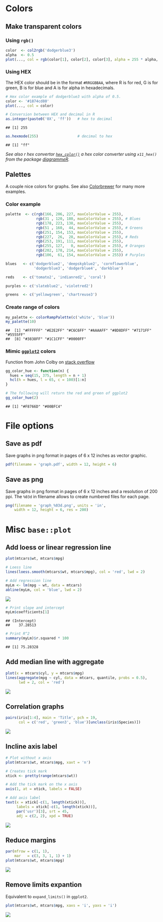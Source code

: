 
Colors
======

Make transparent colors
-----------------------

### Using `rgb()`

``` r
color  <- col2rgb('dodgerblue3')
alpha  <- 0.5
plot(..., col = rgb(color[1], color[2], color[3], alpha = 255 * alpha, max = 255))
```

### Using HEX

The HEX color should be in the format `#RRGGBBAA`, where R is for red, G is for green, B is for blue and A is for alpha in hexadecimals.

``` r
# Hex color example of dodgerblue3 with alpha of 0.5.
color <- '#1874cd80'
plot(..., col = color)
```

``` r
# Conversion between HEX and decimal in R
as.integer(paste0('0X', 'ff'))   # hex to decimal
```

    ## [1] 255

``` r
as.hexmode(255)                  # decimal to hex
```

    ## [1] "ff"

*See also r hex convertor [`hex_color()`](https://github.com/guiastrennec/modelviz/blob/master/R/hex_color.R) a hex color converter using `x11_hex()` from the package [diagrammeR](https://github.com/rich-iannone/DiagrammeR).*

Palettes
--------

A couple nice colors for graphs. See also [Colorbrewer](http://colorbrewer2.org) for many more examples.

### Color example

``` r
palette  <- c(rgb(166, 206, 227, maxColorValue = 255),
              rgb(31 , 120, 180, maxColorValue = 255), # Blues
              rgb(178, 223, 138, maxColorValue = 255),
              rgb(51 , 160,  44, maxColorValue = 255), # Greens
              rgb(251, 154, 153, maxColorValue = 255),
              rgb(227,  26,  28, maxColorValue = 255), # Reds
              rgb(253, 191, 111, maxColorValue = 255),
              rgb(255, 127,   0, maxColorValue = 255), # Oranges
              rgb(202, 178, 214, maxColorValue = 255),
              rgb(106,  61, 154, maxColorValue = 255)) # Purples

blues   <- c('dodgerblue2', 'deepskyblue2', 'cornflowerblue',
             'dodgerblue3', 'dodgerblue4', 'darkblue')

reds    <- c('tomato2', 'indianred2', 'coral')

purples <- c('slateblue2', 'violetred2')

greens  <- c('yellowgreen', 'chartreuse3')
```

### Create range of colors

``` r
my_palette <- colorRampPalette(c('white', 'blue'))
my_palette(10)
```

    ##  [1] "#FFFFFF" "#E2E2FF" "#C6C6FF" "#AAAAFF" "#8D8DFF" "#7171FF" "#5555FF"
    ##  [8] "#3838FF" "#1C1CFF" "#0000FF"

### Mimic [`ggplot2`](http://ggplot2.org) colors

Function from John Colby on [stack overflow](http://stackoverflow.com/questions/8197559/emulate-ggplot2-default-color-palette)

``` r
gg_color_hue <- function(n) {
  hues = seq(15, 375, length = n + 1)
  hcl(h = hues, l = 65, c = 100)[1:n]
}

# The following will return the red and green of ggplot2
gg_color_hue(2)
```

    ## [1] "#F8766D" "#00BFC4"

File options
============

Save as pdf
-----------

Save graphs in png format in pages of 6 x 12 inches as vector graphic.

``` r
pdf(filename = 'graph.pdf', width = 12, height = 6)
```

Save as png
-----------

Save graphs in png format in pages of 6 x 12 inches and a resolution of 200 ppi. The `%03d` in filename allows to create numbered files for each page.

``` r
png(filename = 'graph_%03d.png', units = 'in', 
    width = 12, height = 6, res = 200)
```

Misc `base::plot`
=================

Add loess or linear regression line
-----------------------------------

``` r
plot(mtcars$wt, mtcars$mpg)

# Loess line
lines(loess.smooth(mtcars$wt, mtcars$mpg), col = 'red', lwd = 2)

# Add regression line
myLm <- lm(mpg ~ wt, data = mtcars)
abline(myLm, col = 'blue', lwd = 2)
```

![](README_files/figure-markdown_github/unnamed-chunk-9-1.png)<!-- -->

``` r
# Print slope and intercept
myLm$coefficients[1]
```

    ## (Intercept) 
    ##    37.28513

``` r
# Print R^2
summary(myLm)$r.squared * 100
```

    ## [1] 75.28328

Add median line with aggregate
------------------------------

``` r
plot(x = mtcars$cyl, y = mtcars$mpg)
lines(aggregate(mpg ~ cyl, data = mtcars, quantile, probs = 0.5),
      lwd = 2, col = 'red')
```

![](README_files/figure-markdown_github/unnamed-chunk-10-1.png)<!-- -->

Correlation graphs
------------------

``` r
pairs(iris[1:4], main = 'Title', pch = 19, 
      col = c('red', 'green3', 'blue')[unclass(iris$Species)])
```

![](README_files/figure-markdown_github/unnamed-chunk-11-1.png)<!-- -->

Incline axis label
------------------

``` r
# Plot without x axis
plot(mtcars$wt, mtcars$mpg, xaxt = 'n')

# Creates tick mark
xtick <- pretty(range(mtcars$wt))

# Add the tick mark on the x axis
axis(1, at = xtick, labels = FALSE)

# Add axis label
text(x = xtick[-c(1, length(xtick))], 
     labels = xtick[-c(1, length(xtick))], 
     par('usr')[3], srt = 45,
     adj = c(2, 2), xpd = TRUE)
```

![](README_files/figure-markdown_github/unnamed-chunk-12-1.png)<!-- -->

Reduce margins
--------------

``` r
par(mfrow = c(1, 1), 
    mar   = c(3, 3, 1, 1) + 1)
plot(mtcars$wt, mtcars$mpg)
```

![](README_files/figure-markdown_github/unnamed-chunk-13-1.png)<!-- -->

Remove limits expantion
-----------------------

Equivalent to `expand_limits()` in `ggplot2`.

``` r
plot(mtcars$wt, mtcars$mpg, xaxs = 'i', yaxs = 'i')
```

![](README_files/figure-markdown_github/unnamed-chunk-14-1.png)<!-- -->
